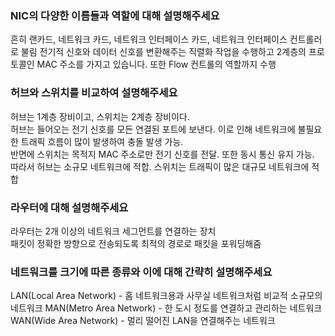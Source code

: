 ### NIC의 다양한 이름들과 역할에 대해 설명해주세요
흔히 랜카드, 네트워크 카드, 네트워크 인터페이스 카드, 네트워크 인터페이스 컨트롤러로 불림
전기적 신호와 데이터 신호를 변환해주는 직렬화 작업을 수행하고 2계층의 프로토콜인 MAC 주소를 가지고 있습니다. 또한 Flow 컨트롤의 역할까지 수행

### 허브와 스위치를 비교하여 설명해주세요
허브는 1계층 장비이고, 스위치는 2계층 장비이다.   
허브는 들어오는 전기 신호를 모든 연결된 포트에 보낸다. 이로 인해 네트워크에 불필요한 트래픽 흐름이 많이 발생하여 충돌 발생 가능.  
반면에 스위치는 목적지 MAC 주소로만 전기 신호를 전달. 또한 동시 통신 유지 가능.   
따라서 허브는 소규모 네트워크에 적합. 스위치는 트래픽이 많은 대규모 네트워크에 적합

### 라우터에 대해 설명해주세요
라우터는 2개 이상의 네트워크 세그먼트를 연결하는 장치  
패킷이 정확한 방향으로 전송되도록 최적의 경로로 패킷을 포워딩해줌

### 네트워크를 크기에 따른 종류와 이에 대해 간략히 설명해주세요
LAN(Local Area Network) - 홈 네트워크용과 사무실 네트워크처럼 비교적 소규모의 네트워크
MAN(Metro Area Network) - 한 도시 정도를 연결하고 관리하는 네트워크   
WAN(Wide Area Network) - 멀리 떨어진 LAN을 연결해주는 네트워크   

